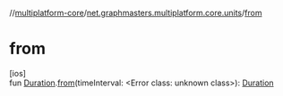 //[multiplatform-core](../../index.md)/[net.graphmasters.multiplatform.core.units](index.md)/[from](from.md)

# from

[ios]\
fun [Duration](-duration/index.md#294327114%2FExtensions%2F-183831061).[from](from.md)(timeInterval: &lt;Error class: unknown class&gt;): [Duration](-duration/index.md#294327114%2FExtensions%2F-183831061)
